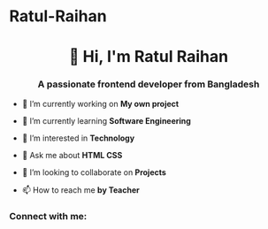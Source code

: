 # Ratul-Raihan

<h1 align="center">👋 Hi, I'm Ratul Raihan</h1>
<h3 align="center">A passionate frontend developer from Bangladesh</h3>

- 🔭 I’m currently working on **My own project**

- 🌱 I’m currently learning **Software Engineering**

- 👀 I’m interested in **Technology**

- 💬 Ask me about **HTML CSS**

- 💞️ I’m looking to collaborate on **Projects**

- 📫 How to reach me **by Teacher**

<h3 align="left">Connect with me:</h3>
<p align="left">
</p>

